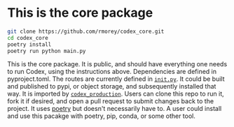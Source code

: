 # This is the core package

```bash
git clone https://github.com/rmorey/codex_core.git
cd codex_core
poetry install
poetry run python main.py
``` 


This is the core package. It is public, and should have everything one needs to run Codex, using the instructions above. Dependencies are defined in pyproject.toml. The routes are currently defined in [`init.py`](https://github.com/rmorey/codex_core/blob/main/codex_core/__init__.py). It could be built and published to pypi, or object storage, and subsequently installed that way. It is imported by [`codex_production`](https://github.com/rmorey/codex_production). Users can clone this repo to run it, fork it if desired, and open a pull request to submit changes back to the project. It uses [poetry](https://python-poetry.org) but doesn't necessarily have to.  A user could install and use this pacakge with poetry, pip, conda, or some other tool.